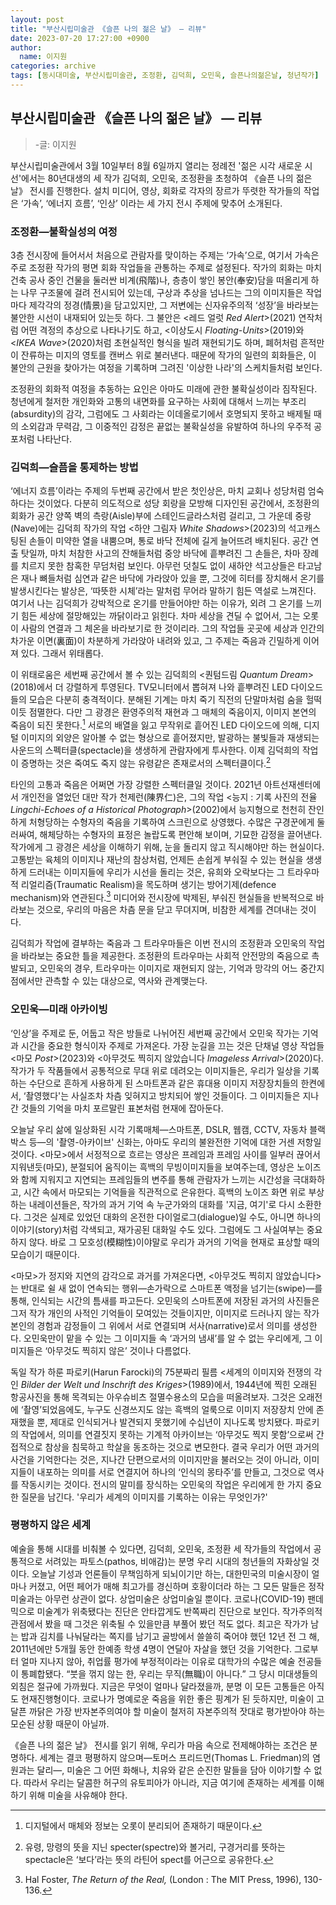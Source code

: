 ```yaml
---
layout: post
title: "부산시립미술관 《슬픈 나의 젊은 날》 — 리뷰"
date: 2023-07-20 17:27:00 +0900
author:
  name: 이지원
categories: archive
tags: [동시대미술, 부산시립미술관, 조정환, 김덕희, 오민욱, 슬픈나의젊은날, 청년작가]
---
```


## 부산시립미술관 《슬픈 나의 젊은 날》 — 리뷰

> -글: 이지원

부산시립미술관에서 3월 10일부터 8월 6일까지 열리는 정례전 '젊은 시각 새로운 시선'에서는 80년대생의 세 작가 김덕희, 오민욱, 조정환을 초청하여 《슬픈 나의 젊은 날》 전시를 진행한다. 설치 미디어, 영상, 회화로 각자의 장르가 뚜렷한 작가들의 작업은 ‘가속’, ‘에너지 흐름’, ‘인상’ 이라는 세 가지 전시 주제에 맞추어 소개된다.

### 조정환—불확실성의 여정

3층 전시장에 들어서서 처음으로 관람자를 맞이하는 주제는 ‘가속’으로, 여기서 가속은 주로 조정환 작가의 평면 회화 작업들을 관통하는 주제로 설정된다. 작가의 회화는 마치 건축 공사 중인 건물을 둘러싼 비계(飛階)나, 층층이 쌓인 봉안(奉安)담을 떠올리게 하는 나무 구조물에 걸려 전시되어 있는데, 구상과 추상을 넘나드는 그의 이미지들은 작업마다 제각각의 정경(情景)을 담고있지만, 그 저변에는 신자유주의적 ‘성장’을 바라보는 불안한 시선이 내재되어 있는듯 하다. 그 불안은 <레드 얼럿 *Red Alert*>(2021) 연작처럼 어떤 격정의 추상으로 나타나기도 하고, <이상도시 *Floating-Units*>(2019)와 <*IKEA Wave*>(2020)처럼 초현실적인 형식을 빌려 재현되기도 하며, 폐허처럼 흔적만이 잔류하는 미지의 영토를 캔버스 위로 불러낸다. 때문에 작가의 일련의 회화들은, 이 불안의 근원을 찾아가는 여정을 기록하며 그려진 '이상한 나라'의 스케치들처럼 보인다. 

조정환의 회화적 여정을 추동하는 요인은 아마도 미래에 관한 불확실성이라 짐작된다. 청년에게 철저한 개인화와 고통의 내면화를 요구하는 사회에 대해서 느끼는 부조리(absurdity)의 감각, 그럼에도 그 사회라는 이데올로기에서 호명되지 못하고 배제될 때의 소외감과 무력감, 그 이중적인 감정은 끝없는 불확실성을 유발하여 하나의 우주적 공포처럼 나타난다. 

### 김덕희—슬픔을 통제하는 방법

‘에너지 흐름’이라는 주제의 두번째 공간에서 받은 첫인상은, 마치 교회나 성당처럼 엄숙하다는 것이었다. 다분히 의도적으로 성당 회랑을 모방해 디자인된 공간에서, 조정환의 회화가 공간 양쪽 벽의 측랑(Aisle)부에 스테인드글라스처럼 걸리고, 그 가운데 중랑(Nave)에는 김덕희 작가의 작업 <하얀 그림자 *White Shadows*>(2023)의 석고캐스팅된 손들이 미약한 열을 내뿜으며, 통로 바닥 전체에 길게 늘어뜨려 배치된다. 공간 연출 탓일까, 마치 처참한 사고의 잔해들처럼 중앙 바닥에 흩뿌려진 그 손들은, 차마 장례를 치르지 못한 참혹한 무덤처럼 보인다. 아무런 덧칠도 없이 새하얀 석고상들은 타고남은 재나 뼈들처럼 심연과 같은 바닥에 가라앉아 있을 뿐, 그것에 히터를 장치해서 온기를 발생시킨다는 발상은, ‘따뜻한 시체’라는 말처럼 무어라 말하기 힘든 역설로 느껴진다. 여기서 나는 김덕희가 강박적으로 온기를 만들어야만 하는 이유가, 외려 그 온기를 느끼기 힘든 세상에 절망해있는 까닭이라고 읽힌다. 차마 세상을 견딜 수 없어서, 그는 오롯이 사람의 연결과 그 체온을 바라보기로 한 것이리라. 그의 작업들 곳곳에 세상과 인간의 차가운 이면(裏面)이 차분하게 가라앉아 내려와 있고, 그 주제는 죽음과 긴밀하게 이어져 있다. 그래서 위태롭다. 

이 위태로움은 세번째 공간에서 볼 수 있는 김덕희의 <퀀텀드림 *Quantum Dream*>(2018)에서 더 강렬하게 투영된다. TV모니터에서 뽑혀져 나와 흩뿌려진 LED 다이오드들의 모습은 다분히 충격적이다. 분해된 기계는 마치 죽기 직전의 단말마처럼 숨을 헐떡이듯 점멸한다. 다만 그 광경은 환영주의적 재현과 그 매체의 죽음이지, 이미지 본연의 죽음이 되진 못한다.[^1] 서로의 배열을 잃고 무작위로 흩어진 LED 다이오드에 의해, 디지털 이미지의 외양은 알아볼 수 없는 형상으로 흩어졌지만, 발광하는 불빛들과 재생되는 사운드의 스펙터클(spectacle)을 생생하게 관람자에게 투사한다. 이제 김덕희의 작업이 증명하는 것은 죽여도 죽지 않는 유령같은 존재로서의 스펙터클이다.[^2] 

타인의 고통과 죽음은 어쩌면 가장 강렬한 스펙터클일 것이다. 2021년 아트선재센터에서 개인전을 열었던 대만 작가 천제런(陳界仁)은, 그의 작업  <능지 : 기록 사진의 전율 *Lingchi-Echoes of a Historical Photograph*>(2002)에서 능지형으로 천천히 잔인하게 처형당하는 수형자의 죽음을 기록하여 스크린으로 상영했다. 수많은 구경꾼에게 둘러싸여, 해체당하는 수형자의 표정은 놀랍도록 편안해 보이며, 기묘한 감정을 끌어낸다. 작가에게 그 광경은 세상을 이해하기 위해, 눈을 돌리지 않고 직시해야만 하는 현실이다. 고통받는 육체의 이미지나 재난의 참상처럼, 언제든 손쉽게 부숴질 수 있는 현실을 생생하게 드러내는 이미지들에 우리가 시선을 돌리는 것은, 유희와 오락보다는 그 트라우마적 리얼리즘(Traumatic Realism)을 목도하며 생기는 방어기제(defence mechanism)와 연관된다.[^3] 미디어와 전시장에 박제된, 부숴진 현실들을 반복적으로 바라보는 것으로, 우리의 마음은 차츰 문을 닫고 무뎌지며, 비참한 세계를 견뎌내는 것이다.

김덕희가 작업에 결부하는 죽음과 그 트라우마들은 이번 전시의 조정환과 오민욱의 작업을 바라보는 중요한 틀을 제공한다. 조정환의 트라우마는 사회적 안전망의 죽음으로 촉발되고, 오민욱의 경우, 트라우마는 이미지로 재현되지 않는, 기억과 망각의 어느 중간지점에서만 관측할 수 있는 대상으로, 역사와 관계맺는다.

### 오민욱—미래 아카이빙

‘인상’을 주제로 둔, 어둡고 작은 방들로 나뉘어진 세번째 공간에서 오민욱 작가는 기억과 시간을 중요한 형식이자 주제로 가져온다. 가장 눈길을 끄는 것은 단채널 영상 작업들 <마모 *Post*>(2023)와 <아무것도 찍히지 않았습니다 *Imageless Arrival*>(2020)다. 작가가 두 작품들에서 공통적으로 무대 위로 데려오는 이미지들은, 우리가 일상을 기록하는 수단으로 흔하게 사용하게 된 스마트폰과 같은 휴대용 이미지 저장장치들의 한켠에서, ‘촬영했다'는 사실조차 차츰 잊혀지고 방치되어 쌓인 것들이다. 그 이미지들은 지나간 것들의 기억을 마치 포르말린 표본처럼 현재에 잡아둔다. 

오늘날 우리 삶에 일상화된 시각 기록매체—스마트폰, DSLR, 웹캠, CCTV, 자동차 블랙박스 등—의 '촬영-아카이브' 신화는, 아마도 우리의 불완전한 기억에 대한 거센 저항일 것이다. <마모>에서 서정적으로 흐르는 영상은 프레임과 프레임 사이를 일부러 끊어서 지워낸듯(마모), 분절되어 움직이는 흑백의 무빙이미지들을 보여주는데, 영상은 노이즈와 함께 지워지고 지연되는 프레임들의 변주를 통해 관람자가 느끼는 시간성을 극대화하고, 시간 속에서 마모되는 기억들을 직관적으로 은유한다. 흑백의 노이즈 화면 위로 부상하는 내레이션들은, 작가의 과거 기억 속 누군가와의 대화를 '지금, 여기'로 다시 소환한다. 그것은 실제로 있었던 대화의 온전한 다이얼로그(dialogue)일 수도, 아니면 하나의 이야기(story)처럼 각색되고, 재가공된 대화일 수도 있다. 그럼에도 그 사실여부는 중요하지 않다. 바로 그 모호성(模糊性)이야말로 우리가 과거의 기억을 현재로 표상할 때의 모습이기 때문이다. 

\<마모>가 정지와 지연의 감각으로 과거를 가져온다면, \<아무것도 찍히지 않았습니다>는 반대로 쉴 새 없이 연속되는 행위—손가락으로 스마트폰 액정을 넘기는(swipe)—를 통해, 인식되는 시간의 틈새를 파고든다. 오민욱의 스마트폰에 저장된 과거의 사진들은 그저 작가 개인의 사적인 기억들이 모여있는 것들이지만, 이미지로 드러나지 않는 작가 본인의 경험과 감정들이 그 위에서 서로 연결되며 서사(narrative)로서 의미를 생성한다. 오민욱만이 맡을 수 있는 그 이미지들 속 ‘과거의 냄새’를 알 수 없는 우리에게, 그 이미지들은 ‘아무것도 찍히지 않은’ 것이나 다름없다. 

독일 작가 하룬 파로키(Harun Farocki)의 75분짜리 필름 \<세계의 이미지와 전쟁의 각인 *Bilder der Welt und Inschrift des Kriges*>(1989)에서, 1944년에 찍힌 오래된 항공사진을 통해 목격되는 아우슈비츠 절멸수용소의 모습을 떠올려보자. 그것은 오래전에 ‘촬영’되었음에도, 누구도 신경쓰지도 않는 흑백의 얼룩으로 이미지 저장장치 안에 존재했을 뿐, 제대로 인식되거나 발견되지 못했기에 수십년이 지나도록 방치됐다. 파로키의 작업에서, 의미를 연결짓지 못하는 기계적 아카이브는 ‘아무것도 찍지 못함’으로써 간접적으로 참상을 침묵하고 학살을 동조하는 것으로 변모한다. 결국 우리가 어떤 과거의 사건을 기억한다는 것은, 지나간 단편으로서의 이미지만을 불러오는 것이 아니라, 이미지들이 내포하는 의미를 서로 연결지어 하나의 ‘인식의 몽타주’를 만들고, 그것으로 역사를 작동시키는 것이다. 전시의 말미를 장식하는 오민욱의 작업은 우리에게 한 가지 중요한 질문을 남긴다. '우리가 세계의 이미지를 기록하는 이유는 무엇인가?'

### 평평하지 않은 세계 

예술을 통해 시대를 비춰볼 수 있다면, 김덕희, 오민욱, 조정환 세 작가들의 작업에서 공통적으로 서려있는 파토스(pathos, 비애감)는 분명 우리 시대의 청년들의 자화상일 것이다. 오늘날 기성과 언론들이 무책임하게 되뇌이기만 하는, 대한민국의 미술시장이 얼마나 커졌고, 어떤 페어가 매해 최고가를 경신하며 호황이더라 하는 그 모든 말들은 정작 미술과는 아무런 상관이 없다. 상업미술은 상업미술일 뿐이다. 코로나(COVID-19) 팬데믹으로 미술계가 위축됐다는 진단은 안타깝게도 반쪽짜리 진단으로 보인다. 작가주의적 관점에서 봤을 때 그것은 위축될 수 있을만큼 부풀어 봤던 적도 없다. 최고은 작가가 남는 밥과 김치를 나눠달라는 쪽지를 남기고 골방에서 쓸쓸히 죽어야 했던 12년 전 그 해, 2011년에만 5개월 동안 한예종 학생 4명이 연달아 자살을 했던 것을 기억한다. 그로부터 얼마 지나지 않아, 취업률 평가에 부정적이라는 이유로 대학가의 수많은 예술 전공들이 통폐합됐다. “붓을 꺾지 않는 한, 우리는 무직(無職)이 아니다.” 그 당시 미대생들의 외침은 절규에 가까웠다. 지금은 무엇이 얼마나 달라졌을까, 분명 이 모든 고통들은 아직도 현재진행형이다. 코로나가 명예로운 죽음을 위한 좋은 핑계가 된 듯하지만, 미술이 고달픈 까닭은 가장 반자본주의여야 할 미술이 철저히 자본주의적 잣대로 평가받아야 하는 모순된 상황 때문이 아닐까.

《슬픈 나의 젊은 날》 전시를 읽기 위해, 우리가 마음 속으로 전제해야하는 조건은 분명하다. 세계는 결코 평평하지 않으며—토머스 프리드먼(Thomas L. Friedman)의 염원과는 달리—, 미술은 그 어떤 화해나, 치유와 같은 순진한 말들을 담아 이야기할 수 없다. 따라서 우리는 달콤한 허구의 유토피아가 아니라, 지금 여기에 존재하는 세계를 이해하기 위해 미술을 사유해야 한다. 

[^1]: 디지털에서 매체와 정보는 오롯이 분리되어 존재하기 때문이다.
[^2]: 유령, 망령의 뜻을 지닌 specter(spectre)와 볼거리, 구경거리를 뜻하는 spectacle은 ‘보다’라는 뜻의 라틴어 spect를 어근으로 공유한다. 
[^3]: Hal Foster, *The Return of the Real,* (London : The MIT Press, 1996), 130-136.

